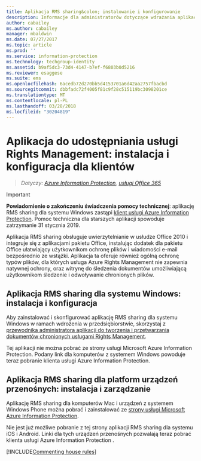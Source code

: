 ```yaml
---
title: Aplikacja RMS sharing&colon; instalowanie i konfigurowanie
description: Informacje dla administratorów dotyczące wdrażania aplikacji Rights Management (RMS) sharing na komputerach z systemem Windows i urządzeniach przenośnych.
author: cabailey
ms.author: cabailey
manager: mbaldwin
ms.date: 07/27/2017
ms.topic: article
ms.prod: ''
ms.service: information-protection
ms.technology: techgroup-identity
ms.assetid: b9af5dc3-73d4-4147-b7ef-f6803b0d5216
ms.reviewer: esaggese
ms.suite: ems
ms.openlocfilehash: 6acedb72d270bb5d4153701a6d42aa2757fbacbd
ms.sourcegitcommit: dbbfadc72f4005f81c9f28c515119bc3098201ce
ms.translationtype: MT
ms.contentlocale: pl-PL
ms.lasthandoff: 03/28/2018
ms.locfileid: "30204819"
---
```

# <a name="rights-management-sharing-application-installation-and-configuration-for-clients"></a>Aplikacja do udostępniania usługi Rights Management: instalacja i konfiguracja dla klientów

>*Dotyczy: [Azure Information Protection](https://azure.microsoft.com/pricing/details/information-protection), [usługi Office 365](http://download.microsoft.com/download/E/C/F/ECF42E71-4EC0-48FF-AA00-577AC14D5B5C/Azure_Information_Protection_licensing_datasheet_EN-US.pdf)*

> [!IMPORTANT]
> **Powiadomienie o zakończeniu świadczenia pomocy technicznej**: aplikację RMS sharing dla systemu Windows zastąpi [klient usługi Azure Information Protection](../rms-client/aip-client.md). Pomoc techniczna dla starszych aplikacji spowoduje zatrzymanie 31 stycznia 2019. 
 
Aplikacja RMS sharing obsługuje uwierzytelnianie w usłudze Office 2010 i integruje się z aplikacjami pakietu Office, instalując dodatek dla pakietu Office ułatwiający użytkownikom ochronę plików i wiadomości e-mail bezpośrednio ze wstążki. Aplikacja ta oferuje również ogólną ochronę typów plików, dla których usługa Azure Rights Management nie zapewnia natywnej ochrony, oraz witrynę do śledzenia dokumentów umożliwiającą użytkownikom śledzenie i odwoływanie chronionych plików.

## <a name="the-rms-sharing-application-for-windows-installation-and-configuration"></a>Aplikacja RMS sharing dla systemu Windows: instalacja i konfiguracja
Aby zainstalować i skonfigurować aplikację RMS sharing dla systemu Windows w ramach wdrożenia w przedsiębiorstwie, skorzystaj z [przewodnika administratora aplikacji do tworzenia i przetwarzania dokumentów chronionych usługami Rights Management](../rms-client/sharing-app-admin-guide.md).

Tej aplikacji nie można pobrać ze strony usługi Microsoft Azure Information Protection. Podany link dla komputerów z systemem Windows powoduje teraz pobranie klienta usługi Azure Information Protection. 


## <a name="the-rms-sharing-application-for-mobile-platforms-installation-and-management"></a>Aplikacja RMS sharing dla platform urządzeń przenośnych: instalacja i zarządzanie
Aplikację RMS sharing dla komputerów Mac i urządzeń z systemem Windows Phone można pobrać i zainstalować ze [strony usługi Microsoft Azure Information Protection](https://go.microsoft.com/fwlink/?LinkId=303970). 

Nie jest już możliwe pobranie z tej strony aplikacji RMS sharing dla systemu iOS i Android. Linki dla tych urządzeń przenośnych pozwalają teraz pobrać klienta usługi Azure Information Protection . 


[!INCLUDE[Commenting house rules](../includes/houserules.md)]


